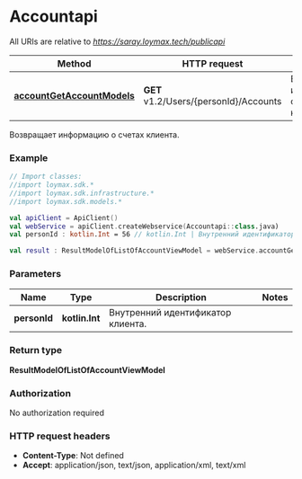 # Accountapi

All URIs are relative to *https://saray.loymax.tech/publicapi*

Method | HTTP request | Description
------------- | ------------- | -------------
[**accountGetAccountModels**](Accountapi.md#accountGetAccountModels) | **GET** v1.2/Users/{personId}/Accounts | Возвращает информацию о счетах клиента.



Возвращает информацию о счетах клиента.

### Example
```kotlin
// Import classes:
//import loymax.sdk.*
//import loymax.sdk.infrastructure.*
//import loymax.sdk.models.*

val apiClient = ApiClient()
val webService = apiClient.createWebservice(Accountapi::class.java)
val personId : kotlin.Int = 56 // kotlin.Int | Внутренний идентификатор клиента.

val result : ResultModelOfListOfAccountViewModel = webService.accountGetAccountModels(personId)
```

### Parameters

Name | Type | Description  | Notes
------------- | ------------- | ------------- | -------------
 **personId** | **kotlin.Int**| Внутренний идентификатор клиента. |

### Return type

**ResultModelOfListOfAccountViewModel**

### Authorization

No authorization required

### HTTP request headers

 - **Content-Type**: Not defined
 - **Accept**: application/json, text/json, application/xml, text/xml

